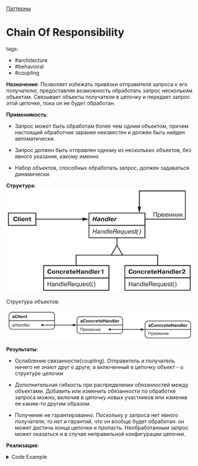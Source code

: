 [Паттерны](../../Patterns.md)

# Chain Of Responsibility

tags:

- #architecture
- #behavioral
- #coupling

**Назначение**: Позволяет избежать привязки отправителя запроса к его получателю, предоставляя возможность обработать запрос нескольким объектам. Связывает объекты получатели в цепочку и передает запрос этой цепочке, пока он не будет обработан.

**Применимость**:

- Запрос может быть обработам более чем одним объектом, причем настоящий обработчик заранее неизвестен и должен быть найден автоматически.

- Запрос должен быть отправлен одному из нескольких объектов, без явного указания, какому именно

- Набор объектов, способных обработать запрос, должен задаваться динамически.

**Структура**:
![Chain Of Responsibility Structure](./ChainOfResponsibility.png)

Структура объектов:

![Chain Of Responsibility Object Structure](./ChainOfResponsibility_Structure.png)

**Результаты**:

- Ослабление связанности(coupling). Отправитель и получатель ничего не знают друг о друге, а включенный в цепочку объект - о структуре цепочки

- Дополнительная гибкость при распределении обязанностей между объектами. Добавить или изменить обязанности по обработке запроса можно, включив в цепочку новых участников или изменив ее каким-то другим образом.

- Получение не гарантированно. Поскольку у запроса нет явного получателя, то нет и гарантий, что он вообще будет обработан: он может достичь конца цепочки и пропасть. Необработанным запрос может оказаться и в случае неправильной конфигурации цепочки.

**Реализация**:

<details>
    <summary>Code Example</summary>

```js
const NO_HELP_TOPIC = -1;
const PRINT_TOPIC = 1;
const PAPER_ORIENTATION_TOPIC = 2;
const APPLICATION_TOPIC = 3;

class HelpHandler {
	constructor(helpHandler = 0, topic = NO_HELP_TOPIC) {
		this.successor = helpHandler;
		this.topic = topic;
	}

	hasHelp() {
		return this.topic !== NO_HELP_TOPIC;
	}
	setHandler(handler) {
		this.successor = handler;
	}
	handleHelp() {
		if (this.successor !== 0) {
			this.successor.handleHelp();
		}
	}
}

class Widget extends HelpHandler {
	constructor(widget, topic = NO_HELP_TOPIC) {
		super(widget, topic);
		this.parent = widget;
	}

	handleHelp() {
		if (this.hasHelp()) {
			console.log(this.topic);
		} else {
			const proto = Object.getPrototypeOf(this);
			proto.handleHelp();
		}
	}
}

class Button extends Widget {
	constructor(widget, topic = NO_HELP_TOPIC) {
		super(widget, topic);
	}

	handleHelp() {
		if (this.hasHelp()) {
			console.log(this.topic);
		} else {
			const proto = Object.getPrototypeOf(this);
			proto.handleHelp();
		}
	}
}

class Dialog extends Widget {
	constructor(widget, topic = NO_HELP_TOPIC) {
		super(widget, topic);
	}
	handleHelp() {
		if (this.hasHelp()) {
			console.log(this.topic);
		} else {
			const proto = Object.getPrototypeOf(this);
			proto.handleHelp();
		}
	}
}

class Application extends HelpHandler {
	constructor(topic) {
		super(0, topic);
	}

	handleHelp() {
		// показать список разделов справки
	}
}

const application = new Application(APPLICATION_TOPIC);
const dialog = new Dialog(application, PRINT_TOPIC);
const button = new Button(dialog, PAPER_ORIENTATION_TOPIC);

button.handleHelp();
```

</details>

